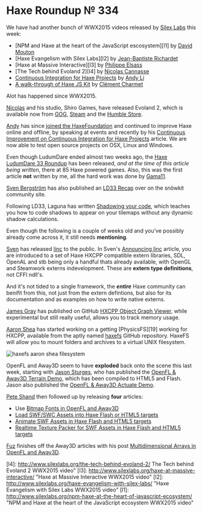 [_template]: ../templates/roundup.html
[date]: / "2015-08-27 10:02:00"
[modified]: / "2015-08-27 10:02:00"
[published]: / "2015-08-27 10:02:00"
[“”]: a ""
# Haxe Roundup № 334

We have had another bunch of WWX2015 videos released by [Silex Labs][tw1] this
week:
	
- [NPM and Haxe at the heart of the JavaScript escosystem][l1] by [David Mouton][tw2]
- [Haxe Evangelism with Silex Labs][l2] by [Jean-Baptiste Richardet][tw3]
- [Haxe at Massive Interactive][l3] by [Philippe Elsass][tw4]
- [The Tech behind Evoland 2][l4] by [Nicolas Cannasse][tw5]
- [Continuous Integration for Haxe Projects][l5] by [Andy Li][tw6]
- [A walk-through of Haxe JS Kit][l6] by [Clément Charmet][tw7]

Alot has happened since WWX2015.

[Nicolas][tw5] and his studio, Shiro Games, have released Evoland 2, which is
available now from [GOG][l7], [Steam][l8] and the [Humble Store][l9].

[Andy][tw6] has since [joined the HaxeFoundation][l10] and continued to improve
Haxe online and offline, by speaking at events and recently by his
[Continuous Improvement on Continuous Integration for Haxe Projects][l11] article.
We are now able to test open source projects on OSX, Linux and Windows.

Even though LudumDare ended almost two weeks ago, the [Haxe LudumDare 33 Roundup][l12]
has been released, _and at the time of this article being written_, there at 85
Haxe powered games. Also, this was the first article **not** written by me, all the
hard work was done by [Gama11][tw8].

[Sven Bergström][tw9] has also published an [LD33 Recap][l14] over on the snõwkit
community site.

Following LD33, Laguna has written [Shadowing your code][l13], which teaches you
how to code shadows to appear on your tilemaps without any dynamic shadow calculations.

Even though the following is a couple of weeks old and you've possibly already come
across it, it still needs **mentioning**. 

[Sven][tw9] has released [linc][l16] to the public. In Sven's [Announcing linc][l15] 
article, you are introduced to a set of Haxe HXCPP compatible extern libraries, 
SDL, OpenAL and stb being only a handful thats already available, with OpenGL 
and Steamwork externs indevelopment. These are **extern type definitions**, not
CFFI ndll's.

And it's not tided to a single framework, the _**entire**_ Haxe community can
benifit from this, not just from the extern defintions, but also for its documentation
and as examples on how to write native externs.

[James Gray][gh1] has published on GitHub [HXCPP Object Graph Viewer][l17], while
experimental but still really useful, allows you to track memory usage.

[Aaron Shea][tw10] has started working on a getting [PhysicsFS][19] working for 
HXCPP, available from the aptly named [haxefs][l18] GitHub repository. HaxeFS
will allow you to mount folders and archives to a virtual UNIX filesystem.

![haxefs aaron shea filesystem](/img/334/haxefs.png "Mounting HaxeFS")

OpenFL and Away3D seem to have **exploded** back onto the scene this last week,
starting with [Jason Sturges][tw11], who has published the [OpenFL & Away3D Terrain
Demo][l20], which has been compiled to HTML5 and Flash. Jason also published the
[OpenFL & Away3D Actuate Demo][l21].

[Pete Shand][tw12] then followed up by releasing **four** articles:
	
- Use [Bitmap Fonts in OpenFL and Away3D][l22]
- [Load SWF/SWC Assets into Haxe Flash or HTML5 targets][l23]
- [Animate SWF Assets in Haxe Flash and HTML5 targets][l24]
- [Realtime Texture Packer for SWF Assets in Haxe Flash and HTML5 targets][l25]

[Fuz][tw13] finishes off the Away3D articles with his post [Multidimensional
Arrays in OpenFL and Away3D][l26].

[gh1]: https://github.com/james4k "@james4k"

[tw13]: https://twitter.com/fuz_games "@fuz_games"
[tw12]: https://twitter.com/peteshand "@peteshand"
[tw11]: https://twitter.com/jasonsturges "@jasonsturges"
[tw10]: https://twitter.com/Aaron_M_Shea "@Aaron_M_Shea"
[tw9]: https://twitter.com/___discovery "@___discovery"
[tw8]: https://twitter.com/Gama11_ "@Gama11_"
[tw7]: https://twitter.com/clemenchar "@clemenchar"
[tw6]: https://twitter.com/andy_li "@andy_li"
[tw5]: https://twitter.com/ncannasse "@ncannasse"
[tw4]: https://twitter.com/elsassph "@elsassph"
[tw3]: https://twitter.com/JbIPS "@JbIPS"
[tw2]: https://twitter.com/damoebius "@damoebius"
[tw1]: https://twitter.com/silexlabs "@silexlabs"
	
[l26]: https://fuzdevlog.wordpress.com/2015/09/01/multidimensional-arrays-in-openfl-away3d/ "Multidimensional Arrays in OpenFL and Away3D"
[l25]: http://blog.peteshand.net/realtime-texture-packer-for-swf-assets-in-haxe-flash-and-html5-targets/ "Realtime Texture Packer for SWF Assets in Haxe Flash and HTML5 targets"
[l24]: http://blog.peteshand.net/animate-swf-assets-in-haxe-flash-and-html5-targets/ "Animate SWF Assets in Haxe Flash or HTML5 targets"
[l23]: http://blog.peteshand.net/load-swfswc-assets-into-haxe-flash-or-html5-targets/ "Load SWF/SWC Assets into Haxe Flash or HTML5 targets"
[l22]: http://blog.peteshand.net/openfl-away3d-bitmapfonts/ "Using Bitmap Fonts in OpenFL and Away3D"
[l21]: http://jasonsturges.com/2015/09/01/openfl-away3d-actuate-demo/ "OpenFL and Away3D Actuate Demo"
[l20]: http://jasonsturges.com/2015/08/25/openfl-away3d-terrain-demo/ "OpenFL and Away3D Terrain Demo"
[l19]: https://icculus.org/physfs/ "PhysicsFS"
[l18]: https://github.com/AaronShea/haxefs "HaxeFS on GitHub"
[l17]: https://github.com/james4k/hxcppObjectGraphViewer "HXCPP Object Graph Viewer on GitHub"
[l16]: https://snowkit.github.io/linc/ "Linc on GitHub"
[l15]: http://snowkit.org/2015/08/24/announcing-linc/ "Announcing Linc"
[l14]: http://snowkit.org/2015/09/01/ld-33-recap/ "LD 33 Recap on snõwkit"
[l13]: https://runvs.io/News/898 "Shadowing your code"
[l12]: http://haxe.io/ld/33/ "The Haxe Ludum Dare 33 Roundup"
[l11]: http://blog.onthewings.net/2015/09/02/continuous_improvement_on_continuous_integration_for_haxe_projects/ "Continuous Improvement on Continuous Integration for Haxe Projects"
[l10]: http://haxe.io/roundups/326/ "Haxe Roundup № 326"
[l9]: https://www.humblebundle.com/store/p/evoland2_storefront "Evoland 2 on the Humble Store"
[l8]: http://store.steampowered.com/app/359310/ "Evoland 2 on Steam"
[l7]: http://www.gog.com/game/evoland_2 "Evoland 2 on GOG.com"
[l6]: http://www.silexlabs.org/a-walk-through-of-haxe-js-kit/ "A walk-through of Haxe JS Kit WWX2015 video"
[l5]: http://www.silexlabs.org/continuous-integration-for-haxe-projects/ "Continuous Integration for Haxe Projects WWX2015 video"
[l4]: http://www.silexlabs.org/the-tech-behind-evoland-2/ The Tech behind Evoland 2 WWX2015 video"
[l3]: http://www.silexlabs.org/haxe-at-massive-interactive/ "Haxe at Massive Interactive WWX2015 video"
[l2]: http://www.silexlabs.org/haxe-evangelism-with-silex-labs/ "Haxe Evangelism with Silex Labs WWX2015 video"
[l1]: http://www.silexlabs.org/npm-haxe-at-the-heart-of-javascript-ecosystem/ "NPM and Haxe at the heart of the JavaScript ecosystem WWX2015 video"
